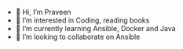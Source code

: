 - 👋 Hi, I’m Praveen 
- 👀 I’m interested in Coding, reading books
- 🌱 I’m currently learning Ansible, Docker and Java
- 💞️ I’m looking to collaborate on Ansible


